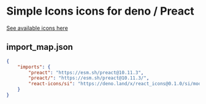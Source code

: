 # Simple Icons icons for deno / Preact

[See available icons here](https://react-icons.github.io/react-icons/icons?name=si)

## import_map.json

```json
{
    "imports": {
        "preact": "https://esm.sh/preact@10.11.3",
        "preact/": "https://esm.sh/preact@10.11.3/",
        "react-icons/si": "https://deno.land/x/react_icons@0.1.0/si/mod.ts",
    }
}
```
